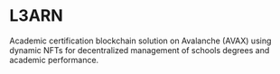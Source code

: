 # L3ARN
Academic certification blockchain solution on Avalanche (AVAX) using dynamic NFTs for decentralized management of schools degrees and academic performance.
